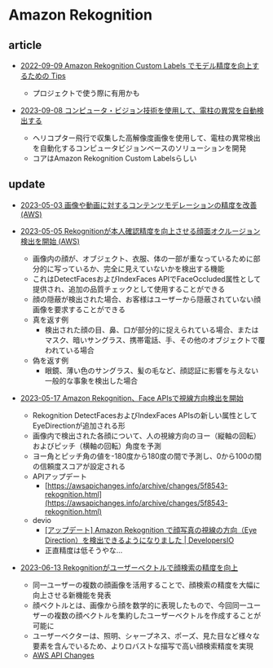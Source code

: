 # Amazon Rekognition

## article

- [2022-09-09 Amazon Rekognition Custom Labels でモデル精度を向上するための Tips](https://aws.amazon.com/jp/blogs/news/tips-to-improve-your-amazon-rekognition-custom-labels-model/)
  - プロジェクトで使う際に有用かも

- [2023-09-08 コンピュータ・ビジョン技術を使用して、電柱の異常を自動検出する](https://aws.amazon.com/jp/blogs/machine-learning/improving-asset-health-and-grid-resilience-using-machine-learning/)
  - ヘリコプター飛行で収集した高解像度画像を使用して、電柱の異常検出を自動化するコンピュータビジョンベースのソリューションを開発
  - コアはAmazon Rekognition Custom Labelsらしい

## update

- [2023-05-03 画像や動画に対するコンテンツモデレーションの精度を改善 (AWS)](https://aws.amazon.com/jp/about-aws/whats-new/2023/05/amazon-rekognition-content-moderation-images-videos/)

- [2023-05-05 Rekognitionが本人確認精度を向上させる顔面オクルージョン検出を開始 (AWS)](https://aws.amazon.com/jp/about-aws/whats-new/2023/05/amazon-rekognition-face-occlusion-identity-verification-accuracy/)
  - 画像内の顔が、オブジェクト、衣服、体の一部が重なっているために部分的に写っているか、完全に見えていないかを検出する機能
  - これはDetectFacesおよびIndexFaces APIでFaceOccluded属性として提供され、追加の品質チェックとして使用することができる
  - 顔の隠蔽が検出された場合、お客様はユーザーから隠蔽されていない顔画像を要求することができる
  - 真を返す例
    - 検出された顔の目、鼻、口が部分的に捉えられている場合、またはマスク、暗いサングラス、携帯電話、手、その他のオブジェクトで覆われている場合
  - 偽を返す例
    - 眼鏡、薄い色のサングラス、髪の毛など、顔認証に影響を与えない一般的な事象を検出した場合

- [2023-05-17 Amazon Rekognition、Face APIsで視線方向検出を開始](https://aws.amazon.com/jp/about-aws/whats-new/2023/05/amazon-rekognition-eye-gaze-direction-detection-face-apis/)
  - Rekognition DetectFacesおよびIndexFaces APIsの新しい属性としてEyeDirectionが追加される形
  - 画像内で検出された各顔について、人の視線方向のヨー（縦軸の回転）およびピッチ（横軸の回転）角度を予測
  - ヨー角とピッチ角の値を-180度から180度の間で予測し、0から100の間の信頼度スコアが設定される
  - APIアップデート
    - [https://awsapichanges.info/archive/changes/5f8543-rekognition.html](https://awsapichanges.info/archive/changes/5f8543-rekognition.html)
  - devio
    - [[アップデート] Amazon Rekognition で顔写真の視線の方向（Eye Direction）を検出できるようになりました | DevelopersIO](https://dev.classmethod.jp/articles/amazon-rekognition-eyes-gaze-direction-detection-in-face-apis/#toc-1)
    - 正直精度は低そうやな…

- [2023-06-13 Rekognitionがユーザーベクトルで顔検索の精度を向上](https://aws.amazon.com/jp/about-aws/whats-new/2023/06/amazon-rekognition-face-search-accuracy-user-vectors/)
  - 同一ユーザーの複数の顔画像を活用することで、顔検索の精度を大幅に向上させる新機能を発表
  - 顔ベクトルとは、画像から顔を数学的に表現したもので、今回同一ユーザーの複数の顔ベクトルを集約したユーザーベクトルを作成することが可能に
  - ユーザーベクターは、照明、シャープネス、ポーズ、見た目など様々な要素を含んでいるため、よりロバストな描写で高い顔検索精度を実現
  - [AWS API Changes](https://awsapichanges.info/archive/changes/106e8b-rekognition.html)
